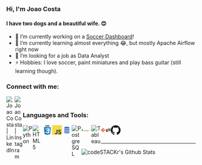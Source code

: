 ### Hi, I'm Joao Costa 

#### I have two dogs and a beautiful wife. :blush:
- 👷 I’m currently working on a [Soccer Dashboard](https://jcosta16.github.io/soccer/)!
- 🔧 I’m currently learning almost everything 😂, but mostly Apache Airflow right now
- 💼 I’m looking for a job as Data Analyst
- ⚡ Hobbies: I love soccer, paint miniatures and play bass guitar (still learning though).

### Connect with me:

[<img align="left" alt="Joao Costa | LinkedIn" width="22px" src="https://cdn.jsdelivr.net/npm/simple-icons@v3/icons/linkedin.svg" />](https://www.linkedin.com/in/joao-costa-919535193/)
[<img align="left" alt="Joao Costa | Instagram" width="22px" src="https://cdn.jsdelivr.net/npm/simple-icons@v3/icons/instagram.svg" />](https://www.instagram.com/joaojim/)
<br />

### Languages and Tools:

<img align="left" alt="Python" width="26px" src="https://upload.wikimedia.org/wikipedia/commons/c/c3/Python-logo-notext.svg" />
<img align="left" alt="HTML5" width="26px" src="https://www.w3.org/html/logo/downloads/HTML5_Logo.svg" />
<img align="left" alt="CSS3" width="26px" src="https://raw.githubusercontent.com/github/explore/80688e429a7d4ef2fca1e82350fe8e3517d3494d/topics/css/css.png" />
<img align="left" alt="JavaScript" width="26px" src="https://raw.githubusercontent.com/github/explore/80688e429a7d4ef2fca1e82350fe8e3517d3494d/topics/javascript/javascript.png" />
<img align="left" alt="SQL" width="26px" src="https://raw.githubusercontent.com/github/explore/80688e429a7d4ef2fca1e82350fe8e3517d3494d/topics/sql/sql.png" />
<img align="left" alt="PostgreSQL" width="26px" src="https://www.postgresql.org/media/img/about/press/elephant.png" />
<img align="left" alt="MongoDB" width="26px" src="https://raw.githubusercontent.com/github/explore/80688e429a7d4ef2fca1e82350fe8e3517d3494d/topics/mongodb/mongodb.png" />
<img align="left" alt="Tableau" width="26px" src="https://cdn.worldvectorlogo.com/logos/tableau-software.svg" />
<img align="left" alt="Git" width="26px" src="https://raw.githubusercontent.com/github/explore/80688e429a7d4ef2fca1e82350fe8e3517d3494d/topics/git/git.png" />
<img align="left" alt="GitHub" width="26px" src="https://raw.githubusercontent.com/github/explore/78df643247d429f6cc873026c0622819ad797942/topics/github/github.png" />

<br />
<br />

---


<img align="left" alt="codeSTACKr's Github Stats" src="https://github-readme-stats.vercel.app/api?username=JCosta16&show_icons=true&theme=vue&hide_border=true" />
